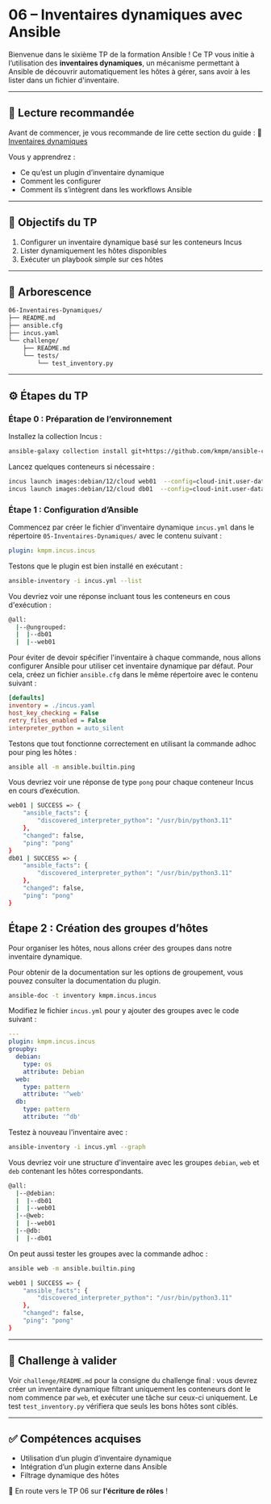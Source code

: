 # 06 – Inventaires dynamiques avec Ansible

Bienvenue dans le sixième TP de la formation Ansible ! Ce TP vous initie à
l’utilisation des **inventaires dynamiques**, un mécanisme permettant à Ansible
de découvrir automatiquement les hôtes à gérer, sans avoir à les lister dans un
fichier d'inventaire.

---

## 🧠 Lecture recommandée

Avant de commencer, je vous recommande de lire cette section du guide : 🔗
[Inventaires dynamiques](https://blog.stephane-robert.info/docs/infra-as-code/gestion-de-configuration/ansible/inventaires-dynamiques/)

Vous y apprendrez :

* Ce qu’est un plugin d’inventaire dynamique
* Comment les configurer
* Comment ils s’intègrent dans les workflows Ansible

---

## 🎯 Objectifs du TP

1. Configurer un inventaire dynamique basé sur les conteneurs Incus
2. Lister dynamiquement les hôtes disponibles
3. Exécuter un playbook simple sur ces hôtes

---

## 📁 Arborescence

```bash
06-Inventaires-Dynamiques/
├── README.md
├── ansible.cfg
├── incus.yaml
└── challenge/
    ├── README.md
    └── tests/
        └── test_inventory.py
```

---

## ⚙️ Étapes du TP

### Étape 0 : Préparation de l’environnement

Installez la collection Incus :

```bash
ansible-galaxy collection install git+https://github.com/kmpm/ansible-collection-incus.git
```

Lancez quelques conteneurs si nécessaire :

```bash
incus launch images:debian/12/cloud web01  --config=cloud-init.user-data="$(cat ../cloud-config.yaml)"
incus launch images:debian/12/cloud db01  --config=cloud-init.user-data="$(cat ../cloud-config.yaml)"
```

### Étape 1 : Configuration d’Ansible

Commencez par créer le fichier d'inventaire dynamique `incus.yml` dans le
répertoire `05-Inventaires-Dynamiques/` avec le contenu suivant :

```yaml
plugin: kmpm.incus.incus
```

Testons que le plugin est bien installé en exécutant :

```bash
ansible-inventory -i incus.yml --list
```

Vou devriez voir une réponse incluant tous les conteneurs en cous d'exécution :

```bash
@all:
  |--@ungrouped:
  |  |--db01
  |  |--web01
```

Pour éviter de devoir spécifier l'inventaire à chaque commande, nous allons
configurer Ansible pour utiliser cet inventaire dynamique par défaut. Pour cela,
créez un fichier `ansible.cfg` dans le même répertoire avec le contenu suivant :

```ini
[defaults]
inventory = ./incus.yaml
host_key_checking = False
retry_files_enabled = False
interpreter_python = auto_silent
```

Testons que tout fonctionne correctement en utilisant la commande
adhoc pour ping les hôtes :

```bash
ansible all -m ansible.builtin.ping
```

Vous devriez voir une réponse de type `pong` pour chaque conteneur Incus en cours
d’exécution.

```bash
web01 | SUCCESS => {
    "ansible_facts": {
        "discovered_interpreter_python": "/usr/bin/python3.11"
    },
    "changed": false,
    "ping": "pong"
}
db01 | SUCCESS => {
    "ansible_facts": {
        "discovered_interpreter_python": "/usr/bin/python3.11"
    },
    "changed": false,
    "ping": "pong"
}
```

## Étape 2 : Création des groupes d’hôtes

Pour organiser les hôtes, nous allons créer des groupes dans notre inventaire
dynamique.

Pour obtenir de la documentation sur les options de groupement, vous pouvez
consulter la documentation du plugin.

```bash
ansible-doc -t inventory kmpm.incus.incus
```

Modifiez le fichier `incus.yml` pour y ajouter des groupes avec le code suivant
:

```yaml
---
plugin: kmpm.incus.incus
groupby:
  debian:
    type: os
    attribute: Debian
  web:
    type: pattern
    attribute: '^web'
  db:
    type: pattern
    attribute: '^db'
```

Testez à nouveau l'inventaire avec :

```bash
ansible-inventory -i incus.yml --graph
```

Vous devriez voir une structure d'inventaire avec les groupes `debian`, `web` et
`deb` contenant les hôtes correspondants.

```bash
@all:
  |--@debian:
  |  |--db01
  |  |--web01
  |--@web:
  |  |--web01
  |--@db:
  |  |--db01
```

On peut aussi tester les groupes avec la commande adhoc :

```bash
ansible web -m ansible.builtin.ping

web01 | SUCCESS => {
    "ansible_facts": {
        "discovered_interpreter_python": "/usr/bin/python3.11"
    },
    "changed": false,
    "ping": "pong"
}
```

---

## 🧪 Challenge à valider

Voir `challenge/README.md` pour la consigne du challenge final : vous devrez
créer un inventaire dynamique filtrant uniquement les conteneurs dont le nom
commence par `web`, et exécuter une tâche sur ceux-ci uniquement. Le test
`test_inventory.py` vérifiera que seuls les bons hôtes sont ciblés.

---

## ✅ Compétences acquises

* Utilisation d’un plugin d’inventaire dynamique
* Intégration d’un plugin externe dans Ansible
* Filtrage dynamique des hôtes

🚀 En route vers le TP 06 sur **l'écriture de rôles** !
